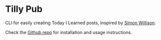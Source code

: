 # Tilly Pub

CLI for easily creating Today I Learned posts, inspired by [Simon Willison](https://til.simonwillison.net).

Check the [Github repo](https://github.com/tilly-pub/tilly?tab=readme-ov-file#tilly) for installation and usage instructions.